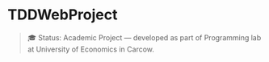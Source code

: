 # TDDWebProject

> 🎓 Status: Academic Project — developed as part of Programming lab at University of Economics in Carcow.
